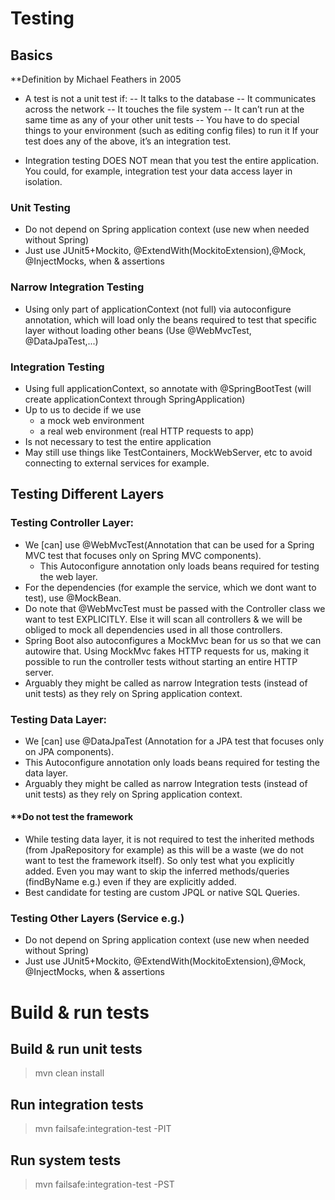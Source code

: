 # Testing

## Basics
**Definition by Michael Feathers in 2005

- A test is not a unit test if:
  -- It talks to the database
  -- It communicates across the network
  -- It touches the file system
  -- It can’t run at the same time as any of your other unit tests
  -- You have to do special things to your environment (such as editing config files) to run it
  If your test does any of the above, it’s an integration test.

- Integration testing DOES NOT mean that you test the entire application. You could, for example,
  integration test your data access layer in isolation.

### Unit Testing
- Do not depend on Spring application context (use new when needed without Spring)
- Just use JUnit5+Mockito, @ExtendWith(MockitoExtension),@Mock, @InjectMocks, when & assertions
### Narrow Integration Testing
- Using only part of applicationContext (not full) via autoconfigure annotation, which will load only the beans required to test that
  specific layer without loading other beans (Use @WebMvcTest, @DataJpaTest,...)
### Integration Testing
- Using full applicationContext, so annotate with @SpringBootTest (will create applicationContext through SpringApplication)
- Up to us to decide if we use
    - a mock web environment
    - a real web environment (real HTTP requests to app)
- Is not necessary to test the entire application
- May still use things like TestContainers, MockWebServer, etc to avoid connecting to external services for example.

## Testing Different Layers

### Testing Controller Layer:
- We [can] use @WebMvcTest(Annotation that can be used for a Spring MVC test that focuses only on Spring MVC components).
    - This Autoconfigure annotation only loads beans required for testing the web layer.
- For the dependencies (for example the service, which we dont want to test), use @MockBean.
- Do note that @WebMvcTest must be passed with the Controller class we want to test EXPLICITLY. Else it will scan all controllers
  & we will be obliged to mock all dependencies used in all those controllers.
- Spring Boot also autoconfigures a MockMvc bean for us so that we can autowire that. Using MockMvc fakes HTTP requests for us, making
  it possible to run the controller tests without starting an entire HTTP server.
- Arguably they might be called as narrow Integration tests (instead of unit tests) as they rely on Spring application context.

### Testing Data Layer:
- We [can] use @DataJpaTest (Annotation for a JPA test that focuses only on JPA components).
- This Autoconfigure annotation only loads beans required for testing the data layer.
- Arguably they might be called as narrow Integration tests (instead of unit tests) as they rely on Spring application context.
#### **Do not test the framework
- While testing data layer, it is not required to test the inherited methods (from JpaRepository for example) as this will be a waste
  (we do not want to test the framework itself). So only test what you explicitly added. Even you may want to skip the inferred methods/queries (findByName e.g.)
  even if they are explicitly added.
- Best candidate for testing are custom JPQL or native SQL Queries.
### Testing Other Layers (Service e.g.)
- Do not depend on Spring application context (use new when needed without Spring)
- Just use JUnit5+Mockito, @ExtendWith(MockitoExtension),@Mock, @InjectMocks, when & assertions


# Build & run tests

## Build & run unit tests
>mvn clean install

## Run integration tests
>mvn failsafe:integration-test -PIT

## Run system tests
>mvn failsafe:integration-test -PST

